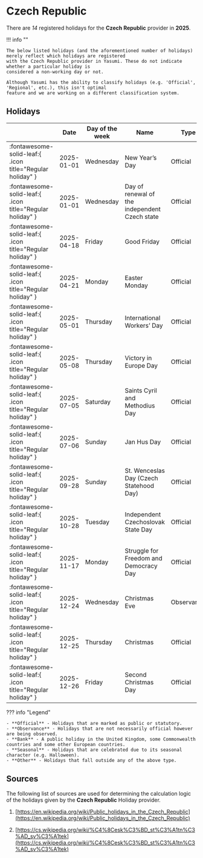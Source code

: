 # Czech Republic

There are _14_ registered holidays for the **Czech Republic** provider in **2025**.

!!! info ""

    The below listed holidays (and the aforementioned number of holidays) merely reflect which holidays are registered
    with the Czech Republic provider in Yasumi. These do not indicate whether a particular holiday is
    considered a non-working day or not.

    Although Yasumi has the ability to classify holidays (e.g. 'Official', 'Regional', etc.), this isn't optimal
    feature and we are working on a different classification system.

## Holidays

|     | Date | Day of the week | Name | Type |
| --- | ---- | --------------- | ---- | ---- |
| :fontawesome-solid-leaf:{ .icon title="Regular holiday" } | 2025-01-01 | Wednesday | New Year’s Day | Official |
| :fontawesome-solid-leaf:{ .icon title="Regular holiday" } | 2025-01-01 | Wednesday | Day of renewal of the independent Czech state | Official |
| :fontawesome-solid-leaf:{ .icon title="Regular holiday" } | 2025-04-18 | Friday | Good Friday | Official |
| :fontawesome-solid-leaf:{ .icon title="Regular holiday" } | 2025-04-21 | Monday | Easter Monday | Official |
| :fontawesome-solid-leaf:{ .icon title="Regular holiday" } | 2025-05-01 | Thursday | International Workers’ Day | Official |
| :fontawesome-solid-leaf:{ .icon title="Regular holiday" } | 2025-05-08 | Thursday | Victory in Europe Day | Official |
| :fontawesome-solid-leaf:{ .icon title="Regular holiday" } | 2025-07-05 | Saturday | Saints Cyril and Methodius Day | Official |
| :fontawesome-solid-leaf:{ .icon title="Regular holiday" } | 2025-07-06 | Sunday | Jan Hus Day | Official |
| :fontawesome-solid-leaf:{ .icon title="Regular holiday" } | 2025-09-28 | Sunday | St. Wenceslas Day (Czech Statehood Day) | Official |
| :fontawesome-solid-leaf:{ .icon title="Regular holiday" } | 2025-10-28 | Tuesday | Independent Czechoslovak State Day | Official |
| :fontawesome-solid-leaf:{ .icon title="Regular holiday" } | 2025-11-17 | Monday | Struggle for Freedom and Democracy Day | Official |
| :fontawesome-solid-leaf:{ .icon title="Regular holiday" } | 2025-12-24 | Wednesday | Christmas Eve | Observance |
| :fontawesome-solid-leaf:{ .icon title="Regular holiday" } | 2025-12-25 | Thursday | Christmas | Official |
| :fontawesome-solid-leaf:{ .icon title="Regular holiday" } | 2025-12-26 | Friday | Second Christmas Day | Official |

??? info "Legend"

    - **Official** - Holidays that are marked as public or statutory.
    - **Observance** - Holidays that are not necessarily official however are being observed.
    - **Bank** - A public holiday in the United Kingdom, some Commonwealth countries and some other European countries.
    - **Seasonal** - Holidays that are celebrated due to its seasonal character (e.g. Halloween).
    - **Other** - Holidays that fall outside any of the above type.

## Sources

The following list of sources are used for determining the calculation logic of
the holidays given by the **Czech Republic** Holiday provider.


1. [https://en.wikipedia.org/wiki/Public_holidays_in_the_Czech_Republic](https://en.wikipedia.org/wiki/Public_holidays_in_the_Czech_Republic)
   
1. [https://cs.wikipedia.org/wiki/%C4%8Cesk%C3%BD_st%C3%A1tn%C3%AD_sv%C3%A1tek](https://cs.wikipedia.org/wiki/%C4%8Cesk%C3%BD_st%C3%A1tn%C3%AD_sv%C3%A1tek)
   